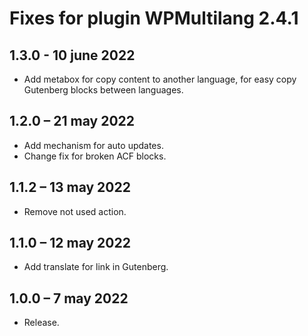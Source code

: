 # Fixes for plugin WPMultilang 2.4.1

## 1.3.0 - 10 june 2022

- Add metabox for copy content to another language, for easy copy Gutenberg blocks between languages.

## 1.2.0 – 21 may 2022

- Add mechanism for auto updates.
- Change fix for broken ACF blocks.

## 1.1.2 – 13 may 2022

- Remove not used action.

## 1.1.0 – 12 may 2022

- Add translate for link in Gutenberg.

## 1.0.0 – 7 may 2022

- Release.
